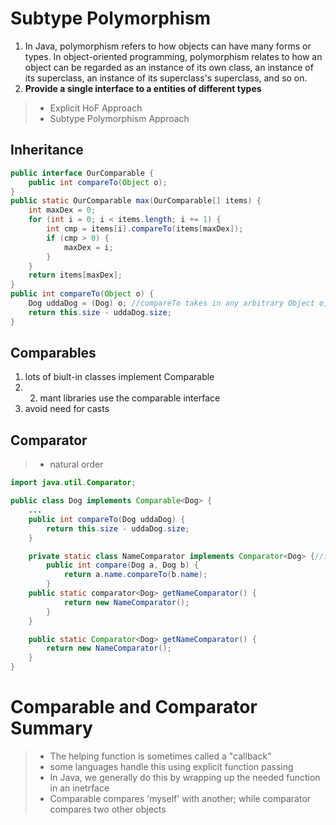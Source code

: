 # Subtype Polymorphism
1. In Java, polymorphism refers to how objects can have many forms or types. In object-oriented programming, polymorphism relates to how an object can be regarded as an instance of its own class, an instance of its superclass, an instance of its superclass's superclass, and so on.
2. **Provide a single interface to a entities of different types**
>* Explicit HoF Approach
>* Subtype Polymorphism Approach
## Inheritance
```java
public interface OurComparable {
    public int compareTo(Object o);
}
public static OurComparable max(OurComparable[] items) {
    int maxDex = 0;
    for (int i = 0; i < items.length; i += 1) {
        int cmp = items[i].compareTo(items[maxDex]);
        if (cmp > 0) {
            maxDex = i;
        }
    }
    return items[maxDex];
}
public int compareTo(Object o) {
    Dog uddaDog = (Dog) o; //compareTo takes in any arbitrary Object o, we have to cast the input to a Dog to make our comparison using the size instance variable
    return this.size - uddaDog.size;
}
```
## Comparables
1. lots of biult-in classes implement Comparable
2. 2. mant libraries use the comparable interface
3. avoid need for casts

## Comparator
>* natural order
```java
import java.util.Comparator;

public class Dog implements Comparable<Dog> {
    ...
    public int compareTo(Dog uddaDog) {
        return this.size - uddaDog.size;
    }

    private static class NameComparator implements Comparator<Dog> {//it's static type, we do so because we do not need to instantiate a Dog to get a NameComparator
        public int compare(Dog a, Dog b) {
            return a.name.compareTo(b.name);
        }
	public static comparator<Dog> getNameComparator() {
            return new NameComparator();
        }
    }

    public static Comparator<Dog> getNameComparator() {
        return new NameComparator();
    }
}
```
# Comparable and Comparator Summary
>* The helping function is sometimes called a "callback"
>* some languages handle this using explicit function passing
>* In Java, we generally do this by wrapping up the needed function in an inetrface
>* Comparable compares 'myself' with another; while comparator compares two other objects